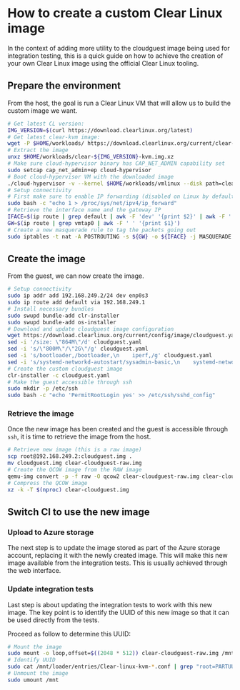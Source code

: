 # How to create a custom Clear Linux image

In the context of adding more utility to the cloudguest image being used
for integration testing, this is a quick guide on how to achieve the creation
of your own Clear Linux image using the official Clear Linux tooling.

## Prepare the environment

From the host, the goal is run a Clear Linux VM that will allow us to build
the custom image we want.

```bash
# Get latest CL version:
IMG_VERSION=$(curl https://download.clearlinux.org/latest)
# Get latest clear-kvm image:
wget -P $HOME/workloads/ https://download.clearlinux.org/current/clear-${IMG_VERSION}-kvm.img.xz
# Extract the image
unxz $HOME/workloads/clear-${IMG_VERSION}-kvm.img.xz
# Make sure cloud-hypervisor binary has CAP_NET_ADMIN capability set
sudo setcap cap_net_admin+ep cloud-hypervisor
# Boot cloud-hypervisor VM with the downloaded image
./cloud-hypervisor -v --kernel $HOME/workloads/vmlinux --disk path=clear-${IMG_VERSION}-kvm.img --cmdline "console=ttyS0 console=hvc0 reboot=k panic=1 nomodules root=/dev/vda3 rw" --cpus boot=1 --memory size=4G --net tap=,mac=
# Setup connectivity
# First make sure to enable IP forwarding (disabled on Linux by default)
sudo bash -c "echo 1 > /proc/sys/net/ipv4/ip_forward"
# Retrieve the interface name and the gateway IP
IFACE=$(ip route | grep default | awk -F 'dev' '{print $2}' | awk -F ' ' '{print $1}')
GW=$(ip route | grep vmtap0 | awk -F ' ' '{print $1}')
# Create a new masquerade rule to tag the packets going out
sudo iptables -t nat -A POSTROUTING -s ${GW} -o ${IFACE} -j MASQUERADE
```

## Create the image

From the guest, we can now create the image.

```bash
# Setup connectivity
sudo ip addr add 192.168.249.2/24 dev enp0s3
sudo ip route add default via 192.168.249.1
# Install necessary bundles
sudo swupd bundle-add clr-installer
sudo swupd bundle-add os-installer
# Download and update cloudguest image configuration
wget https://download.clearlinux.org/current/config/image/cloudguest.yaml
sed -i '/size: \"864M\"/d' cloudguest.yaml
sed -i 's/\"800M\"/\"2G\"/g' cloudguest.yaml
sed -i 's/bootloader,/bootloader,\n    iperf,/g' cloudguest.yaml
sed -i 's/systemd-networkd-autostart/sysadmin-basic,\n    systemd-networkd-autostart/g' cloudguest.yaml
# Create the custom cloudguest image
clr-installer -c cloudguest.yaml
# Make the guest accessible through ssh
sudo mkdir -p /etc/ssh
sudo bash -c "echo 'PermitRootLogin yes' >> /etc/ssh/sshd_config"
```

### Retrieve the image

Once the new image has been created and the guest is accessible through
`ssh`, it is time to retrieve the image from the host.

```bash
# Retrieve new image (this is a raw image)
scp root@192.168.249.2:cloudguest.img .
mv cloudguest.img clear-cloudguest-raw.img
# Create the QCOW image from the RAW image
qemu-img convert -p -f raw -O qcow2 clear-cloudguest-raw.img clear-cloudguest.img
# Compress the QCOW image
xz -k -T $(nproc) clear-cloudguest.img
```

## Switch CI to use the new image

### Upload to Azure storage

The next step is to update the image stored as part of the Azure storage
account, replacing it with the newly created image. This will make this
new image available from the integration tests.
This is usually achieved through the web interface.

### Update integration tests

Last step is about updating the integration tests to work with this new image.
The key point is to identify the UUID of this new image so that it can be used
directly from the tests.

Proceed as follow to determine this UUID:

```bash
# Mount the image
sudo mount -o loop,offset=$((2048 * 512)) clear-cloudguest-raw.img /mnt/
# Identify UUID
sudo cat /mnt/loader/entries/Clear-linux-kvm-*.conf | grep "root=PARTUUID="
# Unmount the image
sudo umount /mnt
```
